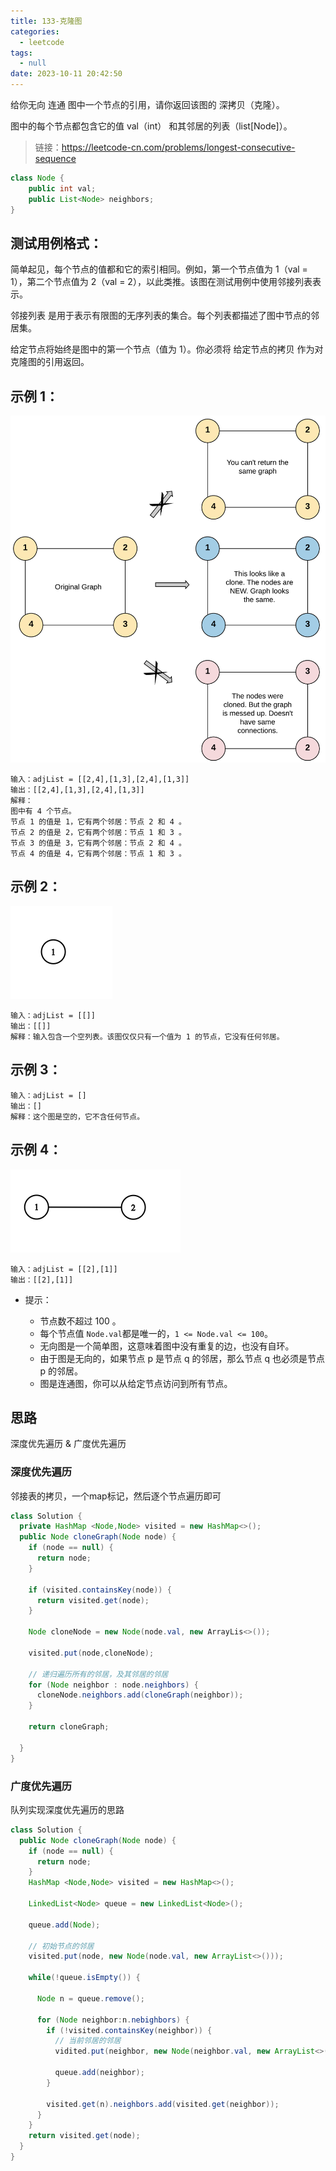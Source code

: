 ```yaml
---
title: 133-克隆图
categories:
  - leetcode
tags:
  - null
date: 2023-10-11 20:42:50
---
```


给你无向 连通 图中一个节点的引用，请你返回该图的 深拷贝（克隆）。

图中的每个节点都包含它的值 val（int） 和其邻居的列表（list[Node]）。

> 链接：https://leetcode-cn.com/problems/longest-consecutive-sequence

```java
class Node {
    public int val;
    public List<Node> neighbors;
}
```

 

## 测试用例格式：

简单起见，每个节点的值都和它的索引相同。例如，第一个节点值为 1（val = 1），第二个节点值为 2（val = 2），以此类推。该图在测试用例中使用邻接列表表示。

邻接列表 是用于表示有限图的无序列表的集合。每个列表都描述了图中节点的邻居集。

给定节点将始终是图中的第一个节点（值为 1）。你必须将 给定节点的拷贝 作为对克隆图的引用返回。

 

## 示例 1：
![](/images/133_clone_graph_question-s1.png)

```
输入：adjList = [[2,4],[1,3],[2,4],[1,3]]
输出：[[2,4],[1,3],[2,4],[1,3]]
解释：
图中有 4 个节点。
节点 1 的值是 1，它有两个邻居：节点 2 和 4 。
节点 2 的值是 2，它有两个邻居：节点 1 和 3 。
节点 3 的值是 3，它有两个邻居：节点 2 和 4 。
节点 4 的值是 4，它有两个邻居：节点 1 和 3 。
```
## 示例 2：
![](/images/133-graph-s2.png)


```
输入：adjList = [[]]
输出：[[]]
解释：输入包含一个空列表。该图仅仅只有一个值为 1 的节点，它没有任何邻居。
```

##  示例 3：

```
输入：adjList = []
输出：[]
解释：这个图是空的，它不含任何节点。

```
## 示例 4：

![](/images/133-graph-s4.png)


```
输入：adjList = [[2],[1]]
输出：[[2],[1]]
```
 

- 提示：

  - 节点数不超过 100 。
  - 每个节点值 `Node.val`都是唯一的，`1 <= Node.val <= 100`。
  - 无向图是一个简单图，这意味着图中没有重复的边，也没有自环。
  - 由于图是无向的，如果节点 p 是节点 q 的邻居，那么节点 q 也必须是节点 p 的邻居。 
  - 图是连通图，你可以从给定节点访问到所有节点。


## 思路

深度优先遍历 & 广度优先遍历

### 深度优先遍历
邻接表的拷贝，一个map标记，然后逐个节点遍历即可
```java
class Solution {
  private HashMap <Node,Node> visited = new HashMap<>();
  public Node cloneGraph(Node node) {
    if (node == null) {
      return node;
    }

    if (visited.containsKey(node)) {
      return visited.get(node);
    }

    Node cloneNode = new Node(node.val, new ArrayLis<>());

    visited.put(node,cloneNode);

    // 递归遍历所有的邻居，及其邻居的邻居
    for (Node neighbor : node.neighbors) {
      cloneNode.neighbors.add(cloneGraph(neighbor));
    }

    return cloneGraph;

  }
}

```

### 广度优先遍历
队列实现深度优先遍历的思路

```java
class Solution {
  public Node cloneGraph(Node node) {
    if (node == null) {
      return node;
    }
    HashMap <Node,Node> visited = new HashMap<>();

    LinkedList<Node> queue = new LinkedList<Node>();

    queue.add(Node);

    // 初始节点的邻居
    visited.put(node, new Node(node.val, new ArrayList<>()));

    while(!queue.isEmpty()) {

      Node n = queue.remove();

      for (Node neighbor:n.nebighbors) {
        if (!visited.containsKey(neighbor)) {
          // 当前邻居的邻居
          vidited.put(neighbor, new Node(neighbor.val, new ArrayList<>()));

          queue.add(neighbor);
        }

        visited.get(n).neighbors.add(visited.get(neighbor));
      }
    }
    return visited.get(node);
  }
}
```